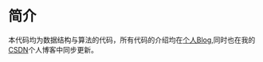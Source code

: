 # 简介
本代码均为数据结构与算法的代码，所有代码的介绍均在[个人Blog](http://apktool.github.io/),同时也在我的[CSDN](http://blog.csdn.net/u013595419)个人博客中同步更新。
